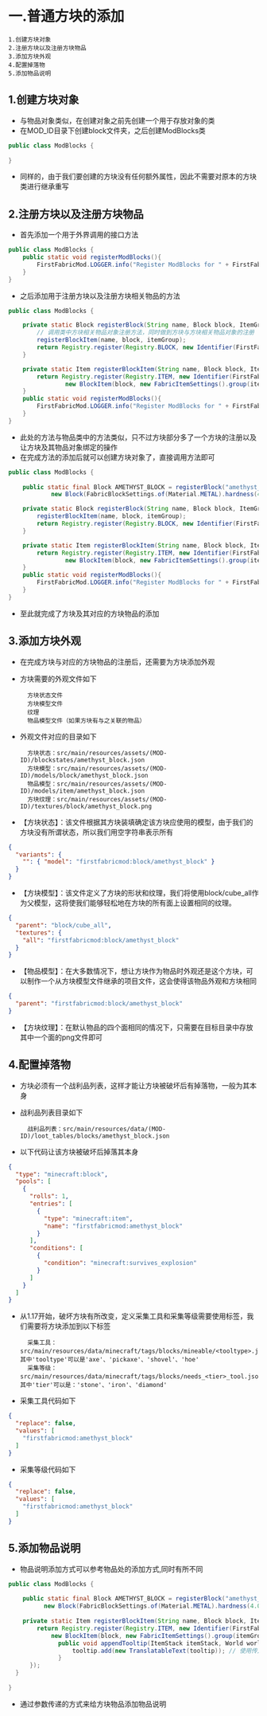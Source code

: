 # 一.普通方块的添加

    1.创建方块对象
    2.注册方块以及注册方块物品
    3.添加方块外观
    4.配置掉落物
    5.添加物品说明

## 1.创建方块对象
- 与物品对象类似，在创建对象之前先创建一个用于存放对象的类
- 在MOD_ID目录下创建block文件夹，之后创建ModBlocks类
```java
public class ModBlocks {
    
}
```
- 同样的，由于我们要创建的方块没有任何额外属性，因此不需要对原本的方块类进行继承重写


## 2.注册方块以及注册方块物品
- 首先添加一个用于外界调用的接口方法
```java
public class ModBlocks {
    public static void registerModBlocks(){
        FirstFabricMod.LOGGER.info("Register ModBlocks for " + FirstFabricMod.MOD_ID);
    }
}
```
- 之后添加用于注册方块以及注册方块相关物品的方法
```java
public class ModBlocks {

    private static Block registerBlock(String name, Block block, ItemGroup itemGroup){ // 一个返回值是Block的方法，用于方块对象的注册
        // 调用类中方块相关物品对象注册方法，同时做到方块与方块相关物品对象的注册
        registerBlockItem(name, block, itemGroup);
        return Registry.register(Registry.BLOCK, new Identifier(FirstFabricMod.MOD_ID, name), block);
    }

    private static Item registerBlockItem(String name, Block block, ItemGroup itemGroup){ // 一个返回值是Item的方法，用于方块相关物品对象的注册
        return Registry.register(Registry.ITEM, new Identifier(FirstFabricMod.MOD_ID, name),
                new BlockItem(block, new FabricItemSettings().group(itemGroup))); // 使用方块对象来创建一个与之绑定的方块物品
    }
    public static void registerModBlocks(){
        FirstFabricMod.LOGGER.info("Register ModBlocks for " + FirstFabricMod.MOD_ID);
    }
}
```
- 此处的方法与物品类中的方法类似，只不过方块部分多了一个方块的注册以及让方块及其物品对象绑定的操作
- 在完成方法的添加后就可以创建方块对象了，直接调用方法即可
```java
public class ModBlocks {
    
    public static final Block AMETHYST_BLOCK = registerBlock("amethyst_block",
            new Block(FabricBlockSettings.of(Material.METAL).hardness(4.0F).requiresTool()), ModItemGroup.LOSTsMOD);

    private static Block registerBlock(String name, Block block, ItemGroup itemGroup){
        registerBlockItem(name, block, itemGroup);
        return Registry.register(Registry.BLOCK, new Identifier(FirstFabricMod.MOD_ID, name), block);
    }

    private static Item registerBlockItem(String name, Block block, ItemGroup itemGroup){
        return Registry.register(Registry.ITEM, new Identifier(FirstFabricMod.MOD_ID, name),
                new BlockItem(block, new FabricItemSettings().group(itemGroup)));
    }
    public static void registerModBlocks(){
        FirstFabricMod.LOGGER.info("Register ModBlocks for " + FirstFabricMod.MOD_ID);
    }
}
```
- 至此就完成了方块及其对应的方块物品的添加


## 3.添加方块外观
- 在完成方块与对应的方块物品的注册后，还需要为方块添加外观
- 方块需要的外观文件如下

        方块状态文件
        方块模型文件
        纹理
        物品模型文件（如果方块有与之关联的物品）

- 外观文件对应的目录如下

        方块状态：src/main/resources/assets/(MOD-ID)/blockstates/amethyst_block.json
        方块模型：src/main/resources/assets/(MOD-ID)/models/block/amethyst_block.json
        物品模型：src/main/resources/assets/(MOD-ID)/models/item/amethyst_block.json
        方块纹理：src/main/resources/assets/(MOD-ID)/textures/block/amethyst_block.png

- 【方块状态】：该文件根据其方块装填确定该方块应使用的模型，由于我们的方块没有所谓状态，所以我们用空字符串表示所有
```json
{
  "variants": {
    "": { "model": "firstfabricmod:block/amethyst_block" }
  }
}
```
- 【方块模型】：该文件定义了方块的形状和纹理，我们将使用block/cube_all作为父模型，这将使我们能够轻松地在方块的所有面上设置相同的纹理。
```json
{
  "parent": "block/cube_all",
  "textures": {
    "all": "firstfabricmod:block/amethyst_block"
  }
}
```
- 【物品模型】：在大多数情况下，想让方块作为物品时外观还是这个方块，可以制作一个从方块模型文件继承的项目文件，这会使得该物品外观和方块相同
```json
{
  "parent": "firstfabricmod:block/amethyst_block"
}
```
- 【方块纹理】：在默认物品的四个面相同的情况下，只需要在目标目录中存放其中一个面的png文件即可


## 4.配置掉落物
- 方块必须有一个战利品列表，这样才能让方块被破坏后有掉落物，一般为其本身
- 战利品列表目录如下


        战利品列表：src/main/resources/data/(MOD-ID)/loot_tables/blocks/amethyst_block.json


- 以下代码让该方块被破坏后掉落其本身
```json
{
  "type": "minecraft:block",
  "pools": [
    {
      "rolls": 1,
      "entries": [
        {
          "type": "minecraft:item",
          "name": "firstfabricmod:amethyst_block"
        }
      ],
      "conditions": [
        {
          "condition": "minecraft:survives_explosion"
        }
      ]
    }
  ]
}
```
- 从1.17开始，破坏方块有所改变，定义采集工具和采集等级需要使用标签，我们需要将方块添加到以下标签


        采集工具：src/main/resources/data/minecraft/tags/blocks/mineable/<tooltype>.json，其中'tooltype'可以是'axe'、'pickaxe'、'shovel'、'hoe'
        采集等级：src/main/resources/data/minecraft/tags/blocks/needs_<tier>_tool.json，其中'tier'可以是：'stone'、'iron'、'diamond'


- 采集工具代码如下
```json
{
  "replace": false,
  "values": [
    "firstfabricmod:amethyst_block"
  ]
}
```
- 采集等级代码如下
```json
{
  "replace": false,
  "values": [
    "firstfabricmod:amethyst_block"
  ]
}
```

## 5.添加物品说明
- 物品说明添加方式可以参考物品处的添加方式,同时有所不同
```java
public class ModBlocks {
    
    public static final Block AMETHYST_BLOCK = registerBlock("amethyst_block",
          new Block(FabricBlockSettings.of(Material.METAL).hardness(4.0F).requiresTool()), ModItemGroup.LOSTsMOD, "block.firstfabricmod.amethyst_block.tooltip");
    
    private static Item registerBlockItem(String name, Block block, ItemGroup itemGroup, String tooltip){ // 方块物品类多增加一个String参数用于传入物品说明
        return Registry.register(Registry.ITEM, new Identifier(FirstFabricMod.MOD_ID, name), 
            new BlockItem(block, new FabricItemSettings().group(itemGroup)){
              public void appendTooltip(ItemStack itemStack, World world, List<Text> tooltip, TooltipContext tooltipContext){ // 使用匿名内部类来重写方法
                  tooltip.add(new TranslatableText(tooltip)); // 使用传入的String参数来生成物品说明
              }
      });
  }
  
}
```
- 通过参数传递的方式来给方块物品添加物品说明
